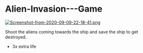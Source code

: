 # Alien-Invasion---Game
[![Screenshot-from-2020-09-09-22-18-41.png](https://i.postimg.cc/VLVzWpyR/Screenshot-from-2020-09-09-22-18-41.png)](https://postimg.cc/nCq8Hdhj)

Shoot the aliens coming towards the ship and save the ship to get destroyed.
- 3x extra life
